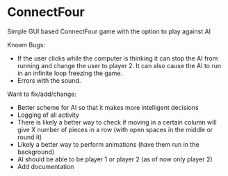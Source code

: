 # ConnectFour
Simple GUI based ConnectFour game with the option to play against AI

Known Bugs:

- If the user clicks while the computer is thinking it can stop the AI from running and change the user to player 2. It can also cause the AI to run in an infinite loop freezing the game.
- Errors with the sound.


Want to fix/add/change:

- Better scheme for AI so that it makes more intelligent decisions
- Logging of all activity
- There is likely a better way to check if moving in a certain column will give X number of pieces in a row (with open spaces in the middle or round it)
- Likely a better way to perform animations (have them run in the background)
- AI should be able to be player 1 or player 2 (as of now only player 2)
- Add documentation
